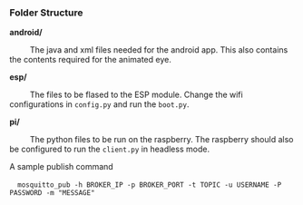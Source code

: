 ### Folder Structure

**android/**

&emsp; &emsp; The java and xml files needed for the android app. This also contains the contents required for the animated eye.

**esp/**

&emsp; &emsp; The files to be flased to the ESP module. Change the wifi configurations in `config.py` and run the `boot.py`.

**pi/**

&emsp; &emsp; The python files to be run on the raspberry. The raspberry should also be configured to run the `client.py` in headless mode.


A sample publish command

&emsp;```mosquitto_pub -h BROKER_IP -p BROKER_PORT -t TOPIC -u USERNAME -P PASSWORD -m "MESSAGE"```